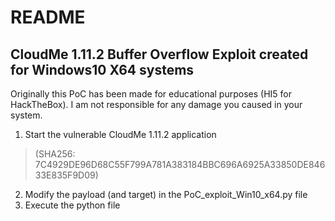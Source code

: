 # README
## CloudMe 1.11.2 Buffer Overflow Exploit created for Windows10 X64 systems

Originally this PoC has been made for educational purposes (HI5 for HackTheBox). I am not responsible for any damage you caused in your system.

1. Start the vulnerable CloudMe 1.11.2 application 
> (SHA256: 7C4929DE96D68C55F799A781A383184BBC696A6925A33850DE84633E835F9D09)
2. Modify the payload (and target) in the PoC_exploit_Win10_x64.py file
3. Execute the python file

